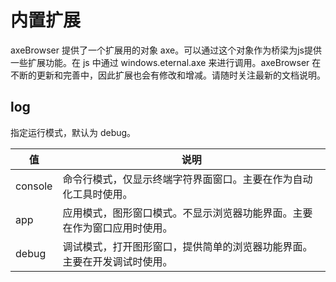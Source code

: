 # 内置扩展
axeBrowser 提供了一个扩展用的对象 axe。可以通过这个对象作为桥梁为js提供一些扩展功能。在 js 中通过 windows.eternal.axe 来进行调用。axeBrowser 在不断的更新和完善中，因此扩展也会有修改和增减。请随时关注最新的文档说明。

## <span id = "log">log</span>
指定运行模式，默认为 debug。

| 值 | 说明 |
|--- |------|
| console | 命令行模式，仅显示终端字符界面窗口。主要在作为自动化工具时使用。|
| app | 应用模式，图形窗口模式。不显示浏览器功能界面。主要在作为窗口应用时使用。 |
| debug | 调试模式，打开图形窗口，提供简单的浏览器功能界面。主要在开发调试时使用。 |

